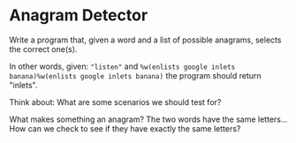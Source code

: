 # Anagram Detector

Write a program that, given a word and a list of possible anagrams, selects the correct one(s).

In other words, given: `"listen"` and `%w(enlists google inlets banana)%w(enlists google inlets banana)` the program should return "inlets".

Think about: What are some scenarios we should test for?

What makes something an anagram? The two words have the same letters...
How can we check to see if they have exactly the same letters?